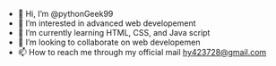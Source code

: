 - 👋 Hi, I’m @pythonGeek99
- 👀 I’m interested in advanced web developement
- 🌱 I’m currently learning HTML, CSS, and Java script
- 💞️ I’m looking to collaborate on web developemen
- 📫 How to reach me through my official mail hy423728@gmail.com

<!---
pythonGeek99/pythonGeek99 is a ✨ special ✨ repository because its `README.md` (this file) appears on your GitHub profile.
You can click the Preview link to take a look at your changes.
--->
